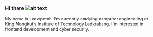 ### Hi there ![alt text](https://media.giphy.com/media/hvRJCLFzcasrR4ia7z/giphy.gif "Logo Title Text 1")
My name is Loawpetch. I’m currently studying computer engineering at King Mongkut's Institute of Technology Ladkrabang. I'm interested in frontend development and cyber security.
<!--
**Laowpetch/Laowpetch** is a ✨ _special_ ✨ repository because its `README.md` (this file) appears on your GitHub profile.

Here are some ideas to get you started:

- 🔭 I’m currently working on ...
- 🌱 I’m currently learning ...
- 👯 I’m looking to collaborate on ...
- 🤔 I’m looking for help with ...
- 💬 Ask me about ...
- 📫 How to reach me: ...
- 😄 Pronouns: ...
- ⚡ Fun fact: ...
-->
